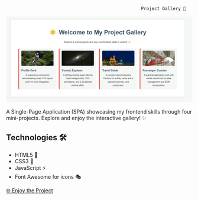                                                        Project Gallery 🌟

![Project Preview](img/image.png)

A Single-Page Application (SPA) showcasing my frontend skills through four mini-projects. Explore and enjoy the interactive gallery! ✨

## Technologies 🛠️
- HTML5 📝
- CSS3 🎨
- JavaScript ⚡
- Font Awesome for icons 🎭

[🌐 Enjoy the Project](https://andreipor.github.io/project_gallery/)

